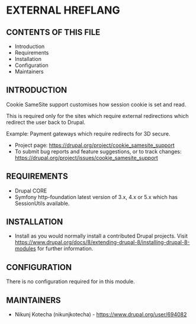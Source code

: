 # EXTERNAL HREFLANG

## CONTENTS OF THIS FILE

 * Introduction
 * Requirements
 * Installation
 * Configuration
 * Maintainers

## INTRODUCTION
Cookie SameSite support customises how session cookie is set and read.

This is required only for the sites which require external redirections which
redirect the user back to Drupal.

Example: Payment gateways which require redirects for 3D secure.

* Project page: https://drupal.org/project/cookie_samesite_support
* To submit bug reports and feature suggestions, or to track changes:
   https://drupal.org/project/issues/cookie_samesite_support

## REQUIREMENTS
* Drupal CORE
* Symfony http-foundation latest version of 3.x, 4.x or 5.x which has 
  SessionUtils available.

## INSTALLATION
* Install as you would normally install a contributed Drupal projects. Visit
   https://www.drupal.org/docs/8/extending-drupal-8/installing-drupal-8-modules
   for further information.

## CONFIGURATION
There is no configuration required for in this module.

## MAINTAINERS
 * Nikunj Kotecha (nikunjkotecha) - https://www.drupal.org/user/694082
